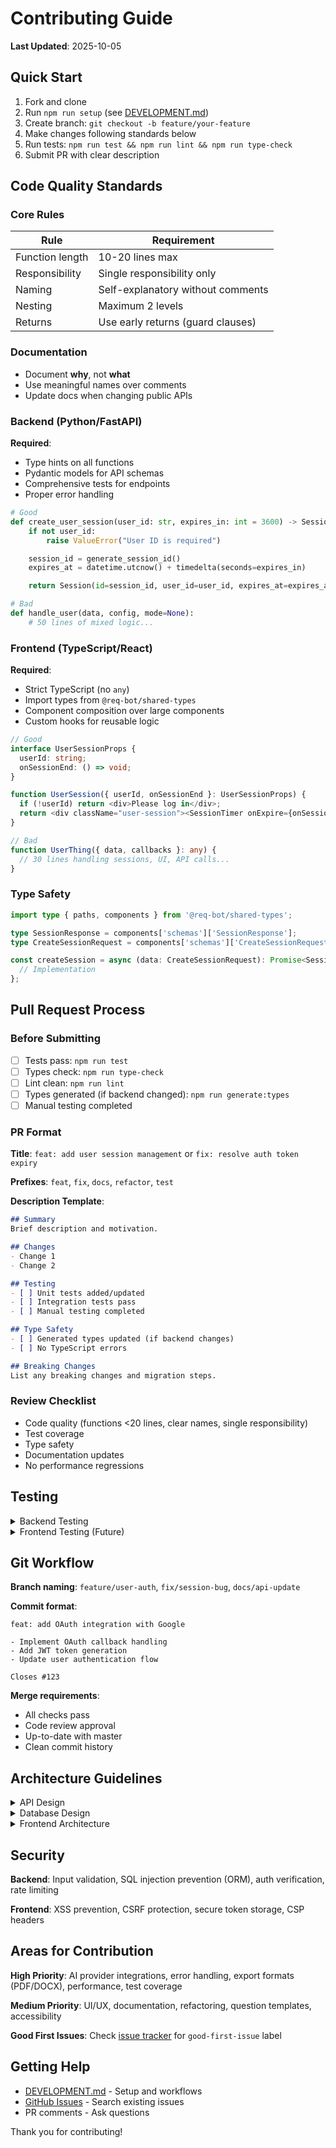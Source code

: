 # Contributing Guide

**Last Updated**: 2025-10-05

## Quick Start

1. Fork and clone
2. Run `npm run setup` (see [DEVELOPMENT.md](DEVELOPMENT.md))
3. Create branch: `git checkout -b feature/your-feature`
4. Make changes following standards below
5. Run tests: `npm run test && npm run lint && npm run type-check`
6. Submit PR with clear description

## Code Quality Standards

### Core Rules

| Rule | Requirement |
|------|-------------|
| Function length | 10-20 lines max |
| Responsibility | Single responsibility only |
| Naming | Self-explanatory without comments |
| Nesting | Maximum 2 levels |
| Returns | Use early returns (guard clauses) |

### Documentation

- Document **why**, not **what**
- Use meaningful names over comments
- Update docs when changing public APIs

### Backend (Python/FastAPI)

**Required**:
- Type hints on all functions
- Pydantic models for API schemas
- Comprehensive tests for endpoints
- Proper error handling

```python
# Good
def create_user_session(user_id: str, expires_in: int = 3600) -> Session:
    if not user_id:
        raise ValueError("User ID is required")

    session_id = generate_session_id()
    expires_at = datetime.utcnow() + timedelta(seconds=expires_in)

    return Session(id=session_id, user_id=user_id, expires_at=expires_at)

# Bad
def handle_user(data, config, mode=None):
    # 50 lines of mixed logic...
```

### Frontend (TypeScript/React)

**Required**:
- Strict TypeScript (no `any`)
- Import types from `@req-bot/shared-types`
- Component composition over large components
- Custom hooks for reusable logic

```typescript
// Good
interface UserSessionProps {
  userId: string;
  onSessionEnd: () => void;
}

function UserSession({ userId, onSessionEnd }: UserSessionProps) {
  if (!userId) return <div>Please log in</div>;
  return <div className="user-session"><SessionTimer onExpire={onSessionEnd} /></div>;
}

// Bad
function UserThing({ data, callbacks }: any) {
  // 30 lines handling sessions, UI, API calls...
}
```

### Type Safety

```typescript
import type { paths, components } from '@req-bot/shared-types';

type SessionResponse = components['schemas']['SessionResponse'];
type CreateSessionRequest = components['schemas']['CreateSessionRequest'];

const createSession = async (data: CreateSessionRequest): Promise<SessionResponse> => {
  // Implementation
};
```

## Pull Request Process

### Before Submitting

- [ ] Tests pass: `npm run test`
- [ ] Types check: `npm run type-check`
- [ ] Lint clean: `npm run lint`
- [ ] Types generated (if backend changed): `npm run generate:types`
- [ ] Manual testing completed

### PR Format

**Title**: `feat: add user session management` or `fix: resolve auth token expiry`

**Prefixes**: `feat`, `fix`, `docs`, `refactor`, `test`

**Description Template**:
```markdown
## Summary
Brief description and motivation.

## Changes
- Change 1
- Change 2

## Testing
- [ ] Unit tests added/updated
- [ ] Integration tests pass
- [ ] Manual testing completed

## Type Safety
- [ ] Generated types updated (if backend changes)
- [ ] No TypeScript errors

## Breaking Changes
List any breaking changes and migration steps.
```

### Review Checklist

- Code quality (functions <20 lines, clear names, single responsibility)
- Test coverage
- Type safety
- Documentation updates
- No performance regressions

## Testing

<details>
<summary>Backend Testing</summary>

```python
# Unit test
def test_session_creation():
    session = create_session("user123")
    assert session.is_valid()

# API endpoint test
def test_create_session_endpoint(client):
    response = client.post("/sessions", json={"user_id": "test"})
    assert response.status_code == 201

# Run tests
cd apps/backend
poetry run pytest
poetry run pytest --cov=requirements_bot  # With coverage
```

</details>

<details>
<summary>Frontend Testing (Future)</summary>

```typescript
// Component test
test('UserSession renders correctly', () => {
  render(<UserSession userId="test" onSessionEnd={mockFn} />);
  expect(screen.getByText('Session active')).toBeInTheDocument();
});

// Run tests
cd apps/frontend
npm test
```

</details>

## Git Workflow

**Branch naming**: `feature/user-auth`, `fix/session-bug`, `docs/api-update`

**Commit format**:
```
feat: add OAuth integration with Google

- Implement OAuth callback handling
- Add JWT token generation
- Update user authentication flow

Closes #123
```

**Merge requirements**:
- All checks pass
- Code review approval
- Up-to-date with master
- Clean commit history

## Architecture Guidelines

<details>
<summary>API Design</summary>

- RESTful endpoints with clear resource names
- Consistent response formats (Pydantic models)
- Proper HTTP status codes
- Authentication on protected routes
- Request validation with meaningful errors

</details>

<details>
<summary>Database Design</summary>

- Normalized structure with proper relationships
- Database constraints for data integrity
- Migrations for schema changes
- Indexes for performance-critical queries

</details>

<details>
<summary>Frontend Architecture</summary>

- Component-based design
- React Query for server state
- React Hook Form + Zod for validation
- Responsive design (Tailwind CSS)
- WCAG accessibility guidelines

</details>

## Security

**Backend**: Input validation, SQL injection prevention (ORM), auth verification, rate limiting

**Frontend**: XSS prevention, CSRF protection, secure token storage, CSP headers

## Areas for Contribution

**High Priority**: AI provider integrations, error handling, export formats (PDF/DOCX), performance, test coverage

**Medium Priority**: UI/UX, documentation, refactoring, question templates, accessibility

**Good First Issues**: Check [issue tracker](https://github.com/wzwietering/req-bot/issues) for `good-first-issue` label

## Getting Help

- [DEVELOPMENT.md](DEVELOPMENT.md) - Setup and workflows
- [GitHub Issues](https://github.com/wzwietering/req-bot/issues) - Search existing issues
- PR comments - Ask questions

Thank you for contributing!
